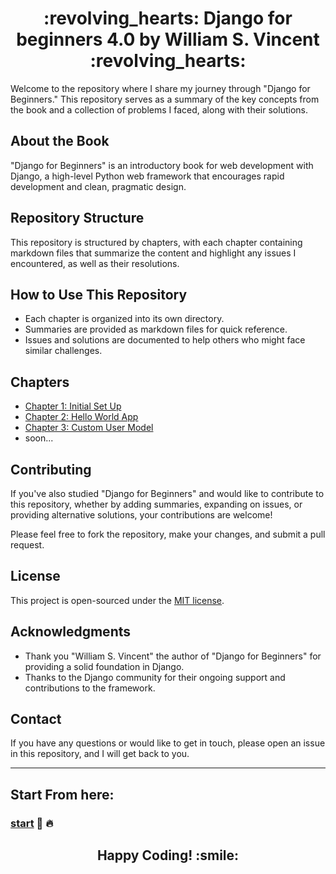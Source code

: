 <h1 align='center'>:revolving_hearts: Django for beginners 4.0 by William S. Vincent :revolving_hearts:</h1>

Welcome to the repository where I share my journey through "Django for Beginners." This repository serves as a summary of the key concepts from the book and a collection of problems I faced, along with their solutions.

## About the Book

"Django for Beginners" is an introductory book for web development with Django, a high-level Python web framework that encourages rapid development and clean, pragmatic design.

## Repository Structure

This repository is structured by chapters, with each chapter containing markdown files that summarize the content and highlight any issues I encountered, as well as their resolutions.

## How to Use This Repository

- Each chapter is organized into its own directory.
- Summaries are provided as markdown files for quick reference.
- Issues and solutions are documented to help others who might face similar challenges.



## Chapters

- [Chapter 1: Initial Set Up](https://github.com/MansAlien/DFB_Revision/blob/main/Ch_1-Initial_setup.md)
- [Chapter 2: Hello World App](https://github.com/MansAlien/DFB_Revision/blob/main/Ch_2-Hello_World_app.md)
- [Chapter 3: Custom User Model](https://github.com/MansAlien/DFB_Revision/blob/main/Ch_3-pages_app.md)
- soon...


## Contributing

If you've also studied "Django for Beginners" and would like to contribute to this repository, whether by adding summaries, expanding on issues, or providing alternative solutions, your contributions are welcome!

Please feel free to fork the repository, make your changes, and submit a pull request.

## License

This project is open-sourced under the [MIT license](LICENSE).

## Acknowledgments

- Thank you "William S. Vincent" the author of "Django for Beginners" for providing a solid foundation in Django.
- Thanks to the Django community for their ongoing support and contributions to the framework.

## Contact

If you have any questions or would like to get in touch, please open an issue in this repository, and I will get back to you.

---

## Start From here:
### [start](https://github.com/MansAlien/DFB_Revision/blob/main/Ch_1-Initial_setup.md) :muscle: :fire:

<h2 align="center">Happy Coding! :smile:</h2>
